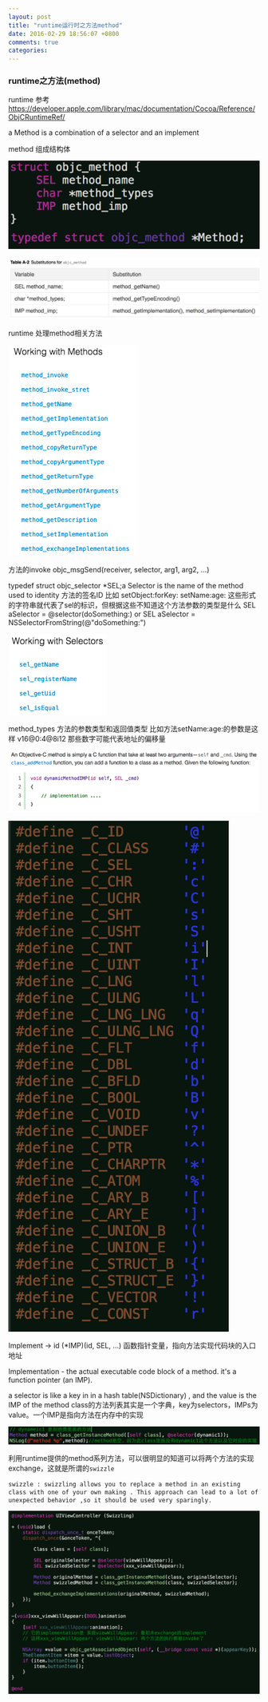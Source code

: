 ```yaml
---
layout: post
title: "runtime运行时之方法method"
date: 2016-02-29 18:56:07 +0800
comments: true
categories: 
---
```


### runtime之方法(method)

runtime 参考<https://developer.apple.com/library/mac/documentation/Cocoa/Reference/ObjCRuntimeRef/>

a Method is a combination of a selector and an implement

method 组成结构体

![](/images/runtime_method1.png)


![](/images/runtime_method2.png)

runtime 处理method相关方法

![](/images/runtime_method3.png)

方法的invoke    objc_msgSend(receiver, selector, arg1, arg2, …)

typedef struct objc_selector *SEL;a Selector is the name of the method used to identity 方法的签名ID
比如 setObject:forKey:    setName:age:  这些形式的字符串就代表了sel的标识，但根据这些不知道这个方法参数的类型是什么
SEL aSelector = @selector(doSomething:) or SEL aSelector = NSSelectorFromString(@"doSomething:")

![](/images/runtime_method4.png)

method_types  方法的参数类型和返回值类型   比如方法setName:age:的参数是这样 v16@0:4@8i12    那些数字可能代表地址的偏移量

![](/images/runtime_method5.png)


![](/images/runtime_method6.png)

Implement -> id (*IMP)(id, SEL, …)  函数指针变量，指向方法实现代码块的入口地址

Implementation - the actual executable code block of a method.  it's a function pointer (an IMP).

a selector is like a key in in a hash table(NSDictionary) , and the value is the IMP of the method
class的方法列表其实是一个字典，key为selectors，IMPs为value。一个IMP是指向方法在内存中的实现

![](/images/runtime_method7.png)

利用runtime提供的method系列方法，可以很明显的知道可以将两个方法的实现exchange，这就是所谓的`swizzle`

```
swizzle : swizzling allows you to replace a method in an existing class with one of your own making . This approach can lead to a lot of unexpected behavior ,so it should be used very sparingly.
```

![](/images/runtime_method8.png)



